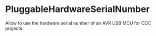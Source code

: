 # PluggableHardwareSerialNumber
Allow to use the hardware serial number of an AVR USB MCU for CDC projects.
